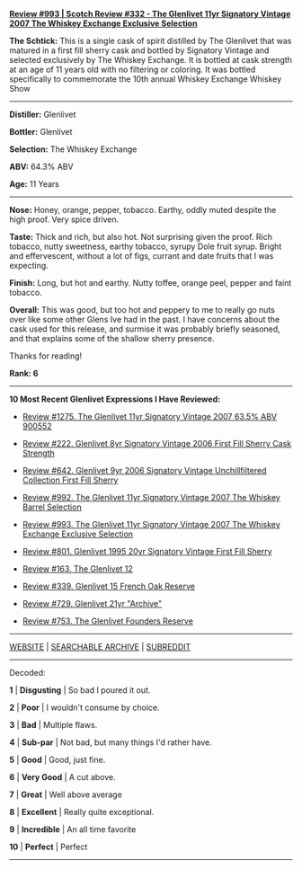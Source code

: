 
[**Review #993 | Scotch Review #332 - The Glenlivet 11yr Signatory Vintage 2007 The Whiskey Exchange Exclusive Selection**]( https://t8ke.review/review-993-the-glenlivet-11yr-signatory-vintage-2007-the-whiskey-exchange/)

**The Schtick:** This is a single cask of spirit distilled by The Glenlivet that was matured in a first fill sherry cask and bottled by Signatory Vintage and selected exclusively by The Whiskey Exchange. It is bottled at cask strength at an age of 11 years old with no filtering or coloring. It was bottled specifically to commemorate the 10th annual Whiskey Exchange Whiskey Show

-----

**Distiller:** Glenlivet

**Bottler:** Glenlivet

**Selection:** The Whiskey Exchange

**ABV:** 64.3% ABV

**Age:** 11 Years 

-----

**Nose:**  Honey, orange, pepper, tobacco. Earthy, oddly muted despite the high proof. Very spice driven.

**Taste:** Thick and rich, but also hot. Not surprising given the proof. Rich tobacco, nutty sweetness, earthy tobacco, syrupy Dole fruit syrup. Bright and effervescent, without a lot of figs, currant and date fruits that I was expecting. 

**Finish:** Long, but hot and earthy. Nutty toffee, orange peel, pepper and faint tobacco. 

**Overall:** This was good, but too hot and peppery to me to really go nuts over like some other Glens Ive had in the past. I have concerns about the cask used for this release, and surmise it was probably briefly seasoned, and that explains some of the shallow sherry presence. 

Thanks for reading!

**Rank: 6**

----- 

**10 Most Recent Glenlivet Expressions I Have Reviewed:** 

- [Review #1275. The Glenlivet 11yr Signatory Vintage 2007 63.5% ABV 900552]( https://t8ke.review/review-1275-the-glenlivet-11yr-signatory-vintage-2007-63-5-abv-900552) 

- [Review #222. Glenlivet 8yr Signatory Vintage 2006 First Fill Sherry Cask Strength]( https://t8ke.review/review-222-glenlivet-8yr-2006-signatory-vintage/) 

- [Review #642. Glenlivet 9yr 2006 Signatory Vintage Unchillfiltered Collection First Fill Sherry]( https://t8ke.review/review-642-glenlivet-9yr-2006-signatory-ucf-sherry/) 

- [Review #992. The Glenlivet 11yr Signatory Vintage 2007 The Whiskey Barrel Selection]( https://t8ke.review/review-992-the-glenlivet-11yr-signatory-vintage-2007-the-whiskey-barrel-selection/) 

- [Review #993. The Glenlivet 11yr Signatory Vintage 2007 The Whiskey Exchange Exclusive Selection]( https://t8ke.review/review-993-the-glenlivet-11yr-signatory-vintage-2007-the-whiskey-exchange/) 

- [Review #801. Glenlivet 1995 20yr Signatory Vintage First Fill Sherry]( https://t8ke.review/review-801-the-glenlivet-1995-20yr-signatory-vintage/) 

- [Review #163. The Glenlivet 12]( https://t8ke.review/review-163-the-glenlivet-12yr/) 

- [Review #339. Glenlivet 15 French Oak Reserve]( https://t8ke.review/review-339-glenlivet-french-oak-reserve/) 

- [Review #729. Glenlivet 21yr "Archive"]( https://t8ke.review/review-729-the-glenlivet-21yr-archive/) 

- [Review #753. The Glenlivet Founders Reserve]( https://t8ke.review/review-753-the-glenlivet-founders-reserve/) 

-----

[WEBSITE](https://t8ke.review) | [SEARCHABLE ARCHIVE](https://t8ke.review/review-archive/) | [SUBREDDIT](https://reddit.com/r/t8kereviews)

-----

Decoded:

**1** | **Disgusting** | So bad I poured it out.

**2** | **Poor** | I wouldn't consume by choice.

**3** | **Bad** | Multiple flaws.

**4** | **Sub-par** | Not bad, but many things I'd rather have.

**5** | **Good** | Good, just fine.

**6** | **Very Good** | A cut above.

**7** | **Great** | Well above average

**8** | **Excellent** | Really quite exceptional.

**9** | **Incredible** | An all time favorite

**10** | **Perfect** | Perfect

----


